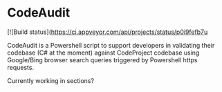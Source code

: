 # CodeAudit

[![Build status](https://ci.appveyor.com/api/projects/status/p0i9fefb7u

CodeAudit is a Powershell script to support developers in validating their codebase (C# at the moment) against CodeProject codebase using Google/Bing browser search queries triggered by Powershell https requests.

Currently working in sections?
